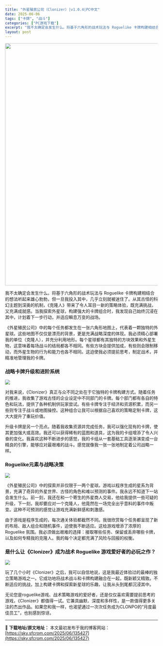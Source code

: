 ```yaml
---
title: "外星殖民公司（Clonizer）|v1.0.4|PC中文"
date: 2025-06-06
tags: ["卡牌", "战斗"]
categories: ["PC游戏下载"]
excerpt: "我不太确定会发生什么。将基于六角形的战术玩法与 Roguelike 卡牌构建相结合的想法听起来雄心勃勃，但一旦我投入其中，几乎立刻就被迷住了。从其古怪的科幻主题到深奥的机制，《克隆人》带来了令人耳目一新的策略体验，既充满挑战，又充满成就感。当我探索外星球，构建强大的卡牌组合时，我发现自己始终沉浸在其&hellip;"
layout: post
---
```


<img class="aligncenter size-full wp-image-135428" src="https://sky.sfcrom.com/wp-content/uploads/2025/06/2025060604184684.webp" alt="" width="550" height="800" />

我不太确定会发生什么。将基于六角形的战术玩法与 Roguelike 卡牌构建相结合的想法听起来雄心勃勃，但一旦我投入其中，几乎立刻就被迷住了。从其古怪的科幻主题到深奥的机制，《克隆人》带来了令人耳目一新的策略体验，既充满挑战，又充满成就感。当我探索外星球，构建强大的卡牌组合时，我发现自己始终沉浸在其中，计划着下一步行动，并适应瞬息万变的战场。

《外星殖民公司》中的每个任务都发生在一张六角形地图上，代表着一颗独特的外星球。这些地图不仅仅是漂亮的背景，更是充满战略深度的体现。我必须精心部署我的单位（克隆人），并充分利用地形。每个星球都有其独特的方块效果和外星生物，这意味着每场战斗的结局都各不相同。有些方块会提供加成，有些则会限制移动，而外星生物的行为和能力也各不相同。这迫使我必须提前思考，制定战术，并精准地管理我的卡牌。
<h3>战略卡牌升级和进阶系统</h3>
<img src="https://shared.cloudflare.steamstatic.com/store_item_assets/steam/apps/2449450/ss_c5c4898b8691fdfd410e5fec38cfaf6512950499.1920x1080.jpg?t=1748174715" />

对我来说，《Clonizer》真正与众不同之处在于它独特的卡牌构建方式。随着任务的推进，我收集了游戏古怪的企业设定中不同部门的卡牌。每个部门都有各自的特色和玩法，提供了各种机制供玩家尝试。有些卡牌专注于经济和资源积累，而另一些则专注于战斗或地图操控。这种组合让我可以根据自己喜欢的策略定制卡牌，这大大提升了重玩价值。

升级卡牌是另一个亮点。随着我收集资源并完成任务，我可以强化现有的卡牌，使其更加强大或高效。我还可以获得稀有的蓝图和道具，这为我的卡组增添了令人兴奋的变化。我喜欢这种不断进步的感觉，我的卡组从一套基础工具逐渐演变成一台精良的引擎，能够应对最艰难的战斗。感觉就像我一张一张地制定着公司战略一样。
<h3>Roguelike元素与战略决策</h3>
<img src="https://shared.cloudflare.steamstatic.com/store_item_assets/steam/apps/2449450/ss_3adf3cb983382638f4e75638994fca70768de318.1920x1080.jpg?t=1748174715" />

《外星殖民公司》中的探索并非仅限于一两个星球。游戏以程序生成的星系为背景，充满了奇异的外星世界、古怪的角色和难以预测的事件。我永远不知道下一站会发生什么。前一刻，我还在和一个寄生的外星商人交易，他给我提供一些可疑的升级，下一刻，我却要应对一个克隆人，他竟然在一场完全出乎意料的事件中叛变。这种不可预测的感觉让游戏充满新鲜感和刺激感。

由于游戏是程序生成的，每次通关体验都截然不同。我很欣赏每个任务都呈现了新的布局、敌人组合和随机事件，迫使我不断适应。这给游戏增添了浓厚的 Roguelike 氛围。我必须做出艰难的选择：接取哪些任务、保留或丢弃哪些卡牌，以及如何专精我的克隆人。我的每个决定都充满了风险与回报的权衡。
<h3>是什么让《Clonizer》成为战术 Roguelike 游戏爱好者的必玩之作？</h3>
<img src="https://shared.cloudflare.steamstatic.com/store_item_assets/steam/apps/2449450/ss_530f6873c140646e629ef37411175ea5be1b45f4.1920x1080.jpg?t=1748174715" />

玩了几个小时《Clonizer》之后，我可以自信地说，这是我最近体验过的最棒的独立策略游戏之一。它成功地将战术战斗和卡牌构建融合在一起，既新颖又精致。不断适应的挑战，加上构建卡牌和探索新星球的乐趣，让我从头到尾都沉浸其中。

无论您是roguelike游戏、战术策略游戏的爱好者，还是仅仅喜欢需要提前思考的游戏，《Clonizer》都值得一试。它兼具幽默、深度和多样性，是一款值得更多关注的杰出作品。如果您和我一样，也渴望通过一次次任务成为CLONPO的“月度最佳员工”，也别感到惊讶。

---
📖 **下载地址/原文地址：** 本文最初发布于我的博客网站：[https://sky.sfcrom.com/2025/06/135427](https://sky.sfcrom.com/2025/06/135427)

